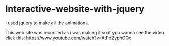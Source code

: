 # Interactive-website-with-jquery
I used jquery to make all the animations.

This web site was recorded as i was making it so if you wanna see the video click this: https://www.youtube.com/watch?v=AtPo2yphOQc
